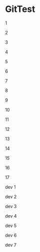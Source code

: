 # GitTest


1

2

3

4

5

6

7

8

9

10

11

12

13

14

15

16

17

dev 1

dev 2

dev 3

dev 4

dev 5

dev 6

dev 7
